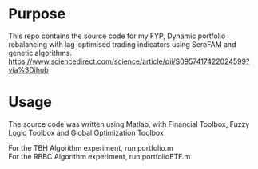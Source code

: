 # Purpose
This repo contains the source code for my FYP, Dynamic portfolio rebalancing with lag-optimised trading indicators using SeroFAM and genetic algorithms.
https://www.sciencedirect.com/science/article/pii/S0957417422024599?via%3Dihub

# Usage
The source code was written using Matlab, with Financial Toolbox, Fuzzy Logic Toolbox and Global Optimization Toolbox

For the TBH Algorithm experiment, run portfolio.m  
For the RBBC Algorithm experiment, run portfolioETF.m

